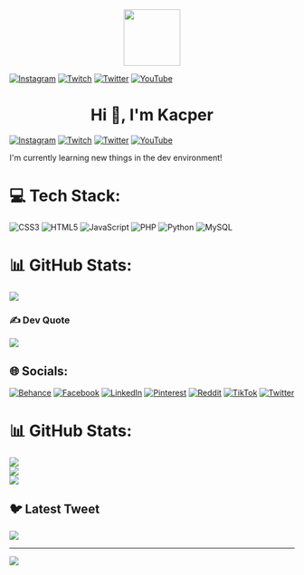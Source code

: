<div id="header" align="center">
  <img src="https://media.giphy.com/media/v1.Y2lkPTc5MGI3NjExOWNkMWM5MTNmM2JlZTlkYTJiMGNjNGJhMTQ2MjNjZWQwN2FlNDhkNSZlcD12MV9pbnRlcm5hbF9naWZzX2dpZklkJmN0PWc/2IudUHdI075HL02Pkk/giphy.gif" width="100"/>
</div>

[![Instagram](https://img.shields.io/badge/Instagram-%23E4405F.svg?logo=Instagram&logoColor=white)](https://instagram.com/_radomski) [![Twitch](https://img.shields.io/badge/Twitch-%239146FF.svg?logo=Twitch&logoColor=white)](https://twitch.tv/FOURkeey) [![Twitter](https://img.shields.io/badge/Twitter-%231DA1F2.svg?logo=Twitter&logoColor=white)](https://twitter.com/XarrrdaS) [![YouTube](https://img.shields.io/badge/YouTube-%23FF0000.svg?logo=YouTube&logoColor=white)](https://youtube.com/@PizderKlajson) 


<h1 align="center">Hi 👋, I'm Kacper </h1>

[![Instagram](https://img.shields.io/badge/Instagram-%23E4405F.svg?logo=Instagram&logoColor=white)](https://instagram.com/_radomski) [![Twitch](https://img.shields.io/badge/Twitch-%239146FF.svg?logo=Twitch&logoColor=white)](https://twitch.tv/FOURkeey) [![Twitter](https://img.shields.io/badge/Twitter-%231DA1F2.svg?logo=Twitter&logoColor=white)](https://twitter.com/XarrrdaS) [![YouTube](https://img.shields.io/badge/YouTube-%23FF0000.svg?logo=YouTube&logoColor=white)](https://youtube.com/@PizderKlajson) 


I'm currently learning new things in the dev environment!

# 💻 Tech Stack:
![CSS3](https://img.shields.io/badge/css3-%231572B6.svg?style=for-the-badge&logo=css3&logoColor=white) ![HTML5](https://img.shields.io/badge/html5-%23E34F26.svg?style=for-the-badge&logo=html5&logoColor=white) ![JavaScript](https://img.shields.io/badge/javascript-%23323330.svg?style=for-the-badge&logo=javascript&logoColor=%23F7DF1E) ![PHP](https://img.shields.io/badge/php-%23777BB4.svg?style=for-the-badge&logo=php&logoColor=white) ![Python](https://img.shields.io/badge/python-3670A0?style=for-the-badge&logo=python&logoColor=ffdd54) ![MySQL](https://img.shields.io/badge/mysql-%2300f.svg?style=for-the-badge&logo=mysql&logoColor=white)
# 📊 GitHub Stats:
![](https://github-readme-stats.vercel.app/api/top-langs/?username=xarrrdas&theme=ayu-mirage&hide_border=true&include_all_commits=false&count_private=false&layout=compact)

### ✍️ Dev Quote
![](https://quotes-github-readme.vercel.app/api?type=horizontal&theme=tokyonight)


## 🌐 Socials:
[![Behance](https://img.shields.io/badge/Behance-1769ff?logo=behance&logoColor=white)](https://behance.net/ads) [![Facebook](https://img.shields.io/badge/Facebook-%231877F2.svg?logo=Facebook&logoColor=white)](https://facebook.com/asd) [![LinkedIn](https://img.shields.io/badge/LinkedIn-%230077B5.svg?logo=linkedin&logoColor=white)](https://linkedin.com/in/dsa) [![Pinterest](https://img.shields.io/badge/Pinterest-%23E60023.svg?logo=Pinterest&logoColor=white)](https://pinterest.com/asd) [![Reddit](https://img.shields.io/badge/Reddit-%23FF4500.svg?logo=Reddit&logoColor=white)](https://reddit.com/user/sda) [![TikTok](https://img.shields.io/badge/TikTok-%23000000.svg?logo=TikTok&logoColor=white)](https://tiktok.com/@sda) [![Twitter](https://img.shields.io/badge/Twitter-%231DA1F2.svg?logo=Twitter&logoColor=white)](https://twitter.com/dsa) 
# 📊 GitHub Stats:
![](https://github-readme-stats.vercel.app/api?username=xarrrdas&theme=dark&hide_border=false&include_all_commits=false&count_private=false)<br/>
![](https://github-readme-streak-stats.herokuapp.com/?user=xarrrdas&theme=dark&hide_border=false)<br/>
![](https://github-readme-stats.vercel.app/api/top-langs/?username=xarrrdas&theme=dark&hide_border=false&include_all_commits=false&count_private=false&layout=compact)

## 🐦 Latest Tweet
[![](https://gtce.itsvg.in/api?username=dsa)](https://github.com/VishwaGauravIn/github-twitter-card-embed)

---
[![](https://visitcount.itsvg.in/api?id=xarrrdas&icon=0&color=0)](https://visitcount.itsvg.in)

<!-- Proudly created with GPRM ( https://gprm.itsvg.in ) -->
